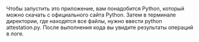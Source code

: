 Чтобы запустить это приложение, вам понадобится Python, который можно скачать с официального сайта Python. Затем в терминале директории, где находятся все файлы, нужно ввести python attestation.py. После выполнения кода вы увидите результаты операций в логе.
